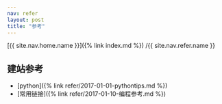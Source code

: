 ```yaml
---
nav: refer
layout: post
title: "参考"
---
```


[{{ site.nav.home.name }}]({% link index.md %})
/{{ site.nav.refer.name }}

## 建站参考

- [python]({% link refer/2017-01-01-pythontips.md %})
- [常用链接]({% link refer/2017-01-10-编程参考.md %})

